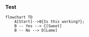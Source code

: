 ### Test
```mermaid
flowchart TD
    A[Start]-->B{Is this working?};
    B -- Yes --> C[Sweet]
    B -- No --> D[Lame]
```